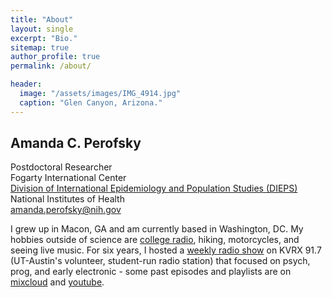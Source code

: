 ```yaml
---
title: "About"
layout: single
excerpt: "Bio."
sitemap: true
author_profile: true
permalink: /about/

header:
  image: "/assets/images/IMG_4914.jpg"
  caption: "Glen Canyon, Arizona."
---
```


## Amanda C. Perofsky
Postdoctoral Researcher <br>
Fogarty International Center<br>
[Division of International Epidemiology and Population Studies (DIEPS)](https://www.fic.nih.gov/About/Staff/Pages/epidemiology-population.aspx)<br>
National Institutes of Health <br>
<amanda.perofsky@nih.gov>

I grew up in Macon, GA and am currently based in Washington, DC. My hobbies outside of science are [college radio](https://kvrx.org), hiking, motorcycles, and seeing live music. For six years, I hosted a [weekly radio show](https://www.facebook.com/kvrxpyramid/) on KVRX 91.7 (UT-Austin's volunteer, student-run radio station) that focused on psych, prog, and early electronic - some past episodes and playlists are on [mixcloud](https://www.mixcloud.com/amanda-perofsky/) and [youtube](https://www.youtube.com/channel/UCEroWMrtC54xit3wEkDLkuw).